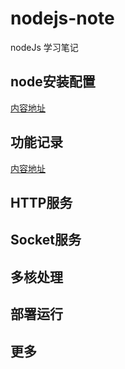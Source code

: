 # nodejs-note
nodeJs 学习笔记


## node安装配置
[内容地址](https://github.com/Dramers/nodejs-note/blob/master/node安装配置.md)

## 功能记录
[内容地址](https://github.com/Dramers/nodejs-note/blob/master/node功能记录.md)

## HTTP服务

## Socket服务

## 多核处理

## 部署运行

## 更多